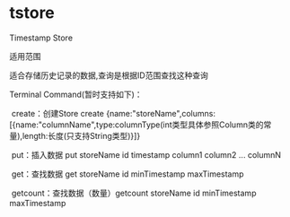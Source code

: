 # tstore
Timestamp Store

适用范围

  适合存储历史记录的数据,查询是根据ID范围查找这种查询

Terminal Command(暂时支持如下)：

  create：创建Store create {name:"storeName",columns:[{name:"columnName",type:columnType(int类型具体参照Column类的常量),length:长度(只支持String类型)}]}
 
  put：插入数据 put storeName id timestamp column1 column2 ... columnN
  
  get：查找数据 get storeName id minTimestamp maxTimestamp
  
  getcount：查找数据（数量）getcount storeName id minTimestamp maxTimestamp
